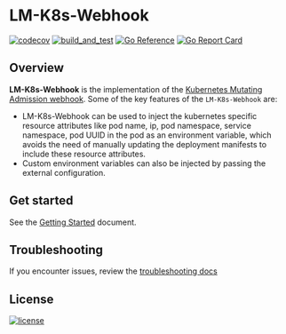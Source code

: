 
# LM-K8s-Webhook

[![codecov](https://codecov.io/gh/logicmonitor/lm-k8s-webhook/branch/main/graph/badge.svg?token=DTWHXaXZzl)](https://codecov.io/gh/logicmonitor/lm-k8s-webhook)
[![build_and_test](https://github.com/logicmonitor/lm-k8s-webhook/actions/workflows/ci.yml/badge.svg)](https://github.com/logicmonitor/lm-k8s-webhook/actions/workflows/ci.yml)
[![Go Reference](https://pkg.go.dev/badge/github.com/logicmonitor/lm-k8s-webhook.svg)](https://pkg.go.dev/github.com/logicmonitor/lm-k8s-webhook)
[![Go Report Card](https://goreportcard.com/badge/github.com/logicmonitor/lm-k8s-webhook)](https://goreportcard.com/report/github.com/logicmonitor/lm-k8s-webhook)

## Overview

**LM-K8s-Webhook** is the implementation of the [Kubernetes Mutating Admission webhook](https://kubernetes.io/docs/reference/access-authn-authz/extensible-admission-controllers/). Some of the key features of the `LM-K8s-Webhook` are:

- LM-K8s-Webhook can be used to inject the kubernetes specific resource attributes like pod name, ip, pod namespace, service namespace, pod UUID in the pod as an environment variable, which avoids the need of manually updating the deployment manifests to include these resource attributes. 
- Custom environment variables can also be injected by passing the external configuration.  

## Get started

See the [Getting Started](https://logicmonitor.github.io/lm-k8s-webhook/) document.

## Troubleshooting

If you encounter issues, review the [troubleshooting docs](https://logicmonitor.github.io/lm-k8s-webhook/troubleshooting-guide/)

## License

[![license](https://img.shields.io/github/license/logicmonitor/lm-k8s-webhook.svg)](https://github.com/logicmonitor/lm-k8s-webhook/blob/main/LICENSE)
